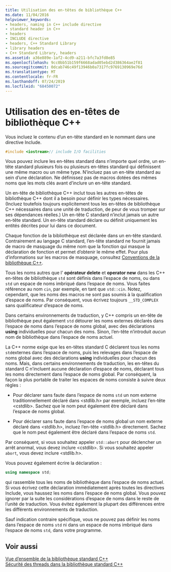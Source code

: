 ```yaml
---
title: Utilisation des en-têtes de bibliothèque C++
ms.date: 11/04/2016
helpviewer_keywords:
- headers, naming in C++ include directive
- standard header in C++
- headers
- INCLUDE directive
- headers, C++ Standard Library
- library headers
- C++ Standard Library, headers
ms.assetid: a36e889e-1af2-4cd9-a211-bfc7a3fd8e85
ms.openlocfilehash: 9cc0bb51b159f6668adad05ebd2d386364ae2f81
ms.sourcegitcommit: 0dcab746c49f13946b0a7317fc9769130969e76d
ms.translationtype: MT
ms.contentlocale: fr-FR
ms.lasthandoff: 07/24/2019
ms.locfileid: "68450072"
---
```

# <a name="using-c-library-headers"></a>Utilisation des en-têtes de bibliothèque C++

Vous incluez le contenu d’un en-tête standard en le nommant dans une directive Include.

```cpp
#include <iostream>// include I/O facilities
```

Vous pouvez inclure les en-têtes standard dans n’importe quel ordre, un en-tête standard plusieurs fois ou plusieurs en-têtes standard qui définissent une même macro ou un même type. N’incluez pas un en-tête standard au sein d’une déclaration. Ne définissez pas de macros dotées des mêmes noms que les mots clés avant d’inclure un en-tête standard.

Un en-tête de bibliothèque C++ inclut tous les autres en-têtes de bibliothèque C++ dont il a besoin pour définir les types nécessaires. (Incluez toutefois toujours explicitement tous les en-têtes de bibliothèque C++ nécessaires dans une unité de traduction, de peur de vous tromper sur ses dépendances réelles.) Un en-tête C standard n’inclut jamais un autre en-tête standard. Un en-tête standard déclare ou définit uniquement les entités décrites pour lui dans ce document.

Chaque fonction de la bibliothèque est déclarée dans un en-tête standard. Contrairement au langage C standard, l’en-tête standard ne fournit jamais de macro de masquage du même nom que la fonction qui masque la déclaration de fonction et permet d’obtenir le même effet. Pour plus d’informations sur les macros de masquage, consultez [Conventions de la bibliothèque C++](../standard-library/cpp-library-conventions.md).

Tous les noms autres que l' **opérateur delete** et **operator new** dans les C++ en-têtes de bibliothèque `std` sont définis dans l’espace de noms, ou dans `std` un espace de noms imbriqué dans l’espace de noms. Vous faites référence au nom `cin`, par exemple, en tant que `std::cin`. Notez, cependant, que les noms des macros ne sont pas soumis à la qualification d’espace de noms. Par conséquent, vous écrivez toujours `__STD_COMPLEX` sans qualificateur d’espace de noms.

Dans certains environnements de traduction, y C++ compris un en-tête de bibliothèque peut également `std` détourer les noms externes déclarés dans l’espace de noms dans l’espace de noms global, avec des déclarations **using** individuelles pour chacun des noms. Sinon, l’en-tête n’introduit *aucun* nom de bibliothèque dans l’espace de noms actuel.

La C++ norme exige que les en-têtes standard C déclarent tous les noms `std`externes dans l’espace de noms, puis les relevages dans l’espace de noms global avec des déclarations **using** individuelles pour chacun des noms. Mais, dans certains environnements de traduction, les en-têtes du standard C n’incluent aucune déclaration d’espace de noms, déclarant tous les noms directement dans l’espace de noms global. Par conséquent, la façon la plus portable de traiter les espaces de noms consiste à suivre deux règles :

- Pour déclarer sans faute dans l’espace de noms `std` un nom externe traditionnellement déclaré dans \<stdlib.h> par exemple, incluez l’en-tête \<cstdlib>. Sachez que le nom peut également être déclaré dans l’espace de noms global.

- Pour déclarer sans faute dans l’espace de noms global un nom externe déclaré dans \<stdlib.h>, incluez l’en-tête \<stdlib.h> directement. Sachez que le nom peut également être déclaré dans l’espace de noms `std`.

Par conséquent, si vous souhaitez appeler `std::abort` pour déclencher un arrêt anormal, vous devez inclure \<cstdlib>. Si vous souhaitez appeler `abort`, vous devez inclure \<stdlib.h>.

Vous pouvez également écrire la déclaration :

```cpp
using namespace std;
```

qui rassemble tous les noms de bibliothèque dans l’espace de noms actuel. Si vous écrivez cette déclaration immédiatement après toutes les directives Include, vous haussez les noms dans l’espace de noms global. Vous pouvez ignorer par la suite les considérations d’espace de noms dans le reste de l’unité de traduction. Vous évitez également la plupart des différences entre les différents environnements de traduction.

Sauf indication contraire spécifique, vous ne pouvez pas définir les noms dans l’espace de noms `std` ni dans un espace de noms imbriqué dans l’espace de noms `std`, dans votre programme.

## <a name="see-also"></a>Voir aussi

[Vue d’ensemble de la bibliothèque standard C++](../standard-library/cpp-standard-library-overview.md)\
[Sécurité des threads dans la bibliothèque standard C++](../standard-library/thread-safety-in-the-cpp-standard-library.md)
